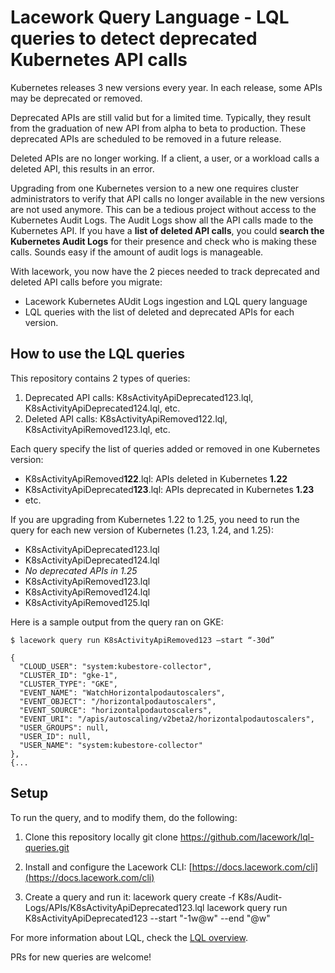 # Lacework Query Language - LQL queries to detect deprecated Kubernetes API calls

Kubernetes releases 3 new versions every year. In each release, some APIs may be deprecated or removed.

Deprecated APIs are still valid but for a limited time. Typically, they result from the graduation of new API from alpha to beta to production. These deprecated APIs are scheduled to be removed in a future release.

Deleted APIs are no longer working. If a client, a user, or a workload calls a deleted API, this results in an error. 

Upgrading from one Kubernetes version to a new one requires cluster administrators to verify that API calls no longer available in the new versions are not used anymore. This can be a tedious project without access to the Kubernetes Audit Logs. The Audit Logs show all the API calls made to the Kubernetes API. If you have a **list of deleted API calls**, you could **search the Kubernetes Audit Logs** for their presence and check who is making these calls. Sounds easy if the amount of audit logs is manageable.

With lacework, you now have the 2 pieces needed to track deprecated and deleted API calls before you migrate:
* Lacework Kubernetes AUdit Logs ingestion and LQL query language
* LQL queries with the list of deleted and deprecated APIs for each version.

## How to use the LQL queries

This repository contains 2 types of queries:
1. Deprecated API calls: K8sActivityApiDeprecated123.lql, K8sActivityApiDeprecated124.lql, etc.
2. Deleted API calls: K8sActivityApiRemoved122.lql, K8sActivityApiRemoved123.lql, etc.

Each query specify the list of queries added or removed in one Kubernetes version:
* K8sActivityApiRemoved**122**.lql: APIs deleted in Kubernetes **1.22**
* K8sActivityApiDeprecated**123**.lql: APIs deprecated in Kubernetes **1.23**
* etc.

If you are upgrading from Kubernetes 1.22 to 1.25, you need to run the query for each new version of Kubernetes (1.23, 1.24, and 1.25):
* K8sActivityApiDeprecated123.lql
* K8sActivityApiDeprecated124.lql
* *No deprecated APIs in 1.25*
* K8sActivityApiRemoved123.lql
* K8sActivityApiRemoved124.lql
* K8sActivityApiRemoved125.lql

Here is a sample output from the query ran on GKE:

    $ lacework query run K8sActivityApiRemoved123 –start “-30d”

    {
      "CLOUD_USER": "system:kubestore-collector",
      "CLUSTER_ID": "gke-1",
      "CLUSTER_TYPE": "GKE",
      "EVENT_NAME": "WatchHorizontalpodautoscalers",
      "EVENT_OBJECT": "/horizontalpodautoscalers",
      "EVENT_SOURCE": "horizontalpodautoscalers",
      "EVENT_URI": "/apis/autoscaling/v2beta2/horizontalpodautoscalers",
      "USER_GROUPS": null,
      "USER_ID": null,
      "USER_NAME": "system:kubestore-collector"
    },
    {...



## Setup

To run the query, and to modify them, do the following:

1. Clone this repository locally
    git clone https://github.com/lacework/lql-queries.git

2. Install and configure the Lacework CLI:  [https://docs.lacework.com/cli](https://docs.lacework.com/cli)

3. Create a query and run it:
    lacework query create -f K8s/Audit-Logs/APIs/K8sActivityApiDeprecated123.lql
    lacework query run K8sActivityApiDeprecated123 --start "-1w@w" --end "@w"

For more information about LQL, check the [LQL overview](https://docs.lacework.com/lql/lql-overview).

PRs for new queries are welcome!